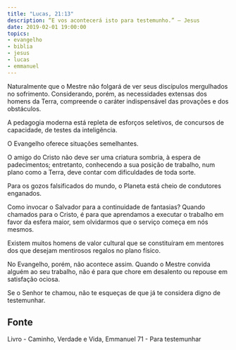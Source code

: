 ```yaml
---
title: "Lucas, 21:13"
description: “E vos acontecerá isto para testemunho.” — Jesus
date: 2019-02-01 19:00:00
topics: 
- evangelho
- biblia
- jesus
- lucas
- emmanuel
---
```


Naturalmente que o Mestre não folgará de ver seus discípulos mergulhados
no sofrimento. Considerando, porém, as necessidades extensas dos homens
da Terra, compreende o caráter indispensável das provações e dos obstáculos.

A pedagogia moderna está repleta de esforços seletivos, de concursos de
capacidade, de testes da inteligência.

O Evangelho oferece situações semelhantes.

O amigo do Cristo não deve ser uma criatura sombria, à espera de
padecimentos; entretanto, conhecendo a sua posição de trabalho, num plano
como a Terra, deve contar com dificuldades de toda sorte.

Para os gozos falsificados do mundo, o Planeta está cheio de condutores
enganados.

Como invocar o Salvador para a continuidade de fantasias? Quando
chamados para o Cristo, é para que aprendamos a executar o trabalho em
favor da esfera maior, sem olvidarmos que o serviço começa em nós mesmos.

Existem muitos homens de valor cultural que se constituíram em mentores
dos que desejam mentirosos regalos no plano físico.

No Evangelho, porém, não acontece assim. Quando o Mestre convida
alguém ao seu trabalho, não é para que chore em desalento ou repouse em
satisfação ociosa.

Se o Senhor te chamou, não te esqueças de que já te considera digno de
testemunhar.

## Fonte
Livro - Caminho, Verdade e Vida, Emmanuel
71 - Para testemunhar
